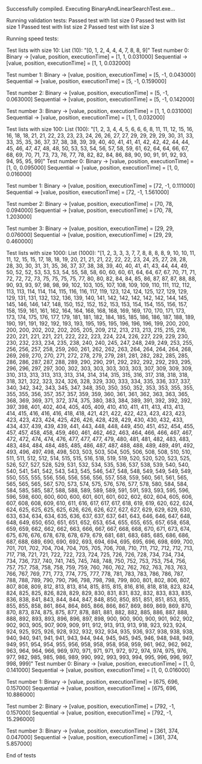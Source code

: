 Successfully compiled.
Executing BinaryAndLinearSearchTest.exe...

Running validation tests: 
Passed test with list size 0
Passed test with list size 1
Passed test with list size 2
Passed test with list size 3

Running speed tests: 

Test lists with size 10:
List (10): "[0, 1, 2, 4, 4, 4, 7, 8, 8, 9]"
Test number 0: 
Binary -> [value, position, executionTime] = [1, 1, 0.031000]
Sequential -> [value, position, executionTime] = [1, 1, 0.032000]

Test number 1: 
Binary -> [value, position, executionTime] = [5, -1, 0.043000]
Sequential -> [value, position, executionTime] = [5, -1, 0.159000]

Test number 2: 
Binary -> [value, position, executionTime] = [5, -1, 0.063000]
Sequential -> [value, position, executionTime] = [5, -1, 0.142000]

Test number 3: 
Binary -> [value, position, executionTime] = [1, 1, 0.031000]
Sequential -> [value, position, executionTime] = [1, 1, 0.032000]


Test lists with size 100:
List (100): "[1, 2, 3, 4, 4, 5, 6, 6, 6, 8, 11, 11, 12, 15, 16, 16, 18, 18, 21, 21, 22, 23, 23, 23, 24, 26, 26, 27, 27, 29, 29, 29, 29, 30, 31, 33, 33, 35, 35, 36, 37, 37, 38, 38, 39, 39, 40, 40, 41, 41, 41, 42, 42, 42, 44, 44, 45, 46, 47, 47, 48, 48, 50, 53, 53, 54, 56, 57, 58, 59, 61, 62, 64, 64, 66, 67, 68, 69, 70, 71, 73, 73, 76, 77, 78, 82, 82, 84, 86, 88, 90, 90, 91, 91, 92, 93, 94, 95, 95, 99]"
Test number 0: 
Binary -> [value, position, executionTime] = [1, 0, 0.095000]
Sequential -> [value, position, executionTime] = [1, 0, 0.016000]

Test number 1: 
Binary -> [value, position, executionTime] = [72, -1, 0.111000]
Sequential -> [value, position, executionTime] = [72, -1, 1.561000]

Test number 2: 
Binary -> [value, position, executionTime] = [70, 78, 0.094000]
Sequential -> [value, position, executionTime] = [70, 78, 1.203000]

Test number 3: 
Binary -> [value, position, executionTime] = [29, 29, 0.076000]
Sequential -> [value, position, executionTime] = [29, 29, 0.460000]


Test lists with size 1000:
List (1000): "[1, 2, 3, 3, 3, 7, 7, 8, 8, 8, 8, 9, 10, 10, 11, 11, 12, 15, 15, 17, 18, 18, 19, 20, 21, 21, 21, 22, 22, 22, 23, 24, 25, 27, 28, 28, 28, 30, 30, 31, 31, 35, 36, 37, 37, 38, 38, 39, 40, 40, 41, 41, 43, 44, 44, 49, 50, 52, 52, 53, 53, 53, 54, 55, 58, 58, 60, 60, 60, 61, 64, 64, 67, 67, 70, 71, 71, 72, 72, 72, 73, 75, 75, 75, 75, 77, 80, 80, 82, 84, 84, 85, 86, 87, 87, 87, 88, 88, 90, 93, 93, 97, 98, 98, 99, 102, 103, 105, 107, 108, 109, 109, 110, 111, 112, 112, 113, 113, 114, 114, 114, 115, 116, 116, 117, 119, 123, 124, 124, 125, 127, 129, 129, 129, 131, 131, 132, 132, 136, 139, 140, 141, 142, 142, 142, 142, 142, 144, 145, 145, 146, 146, 147, 148, 150, 152, 152, 152, 153, 153, 154, 154, 155, 156, 157, 158, 159, 161, 161, 162, 164, 164, 168, 168, 168, 169, 169, 170, 170, 171, 173, 173, 174, 175, 176, 177, 179, 181, 181, 182, 184, 185, 185, 186, 186, 187, 188, 189, 190, 191, 191, 192, 192, 193, 193, 195, 195, 195, 196, 196, 196, 199, 200, 200, 200, 200, 202, 202, 202, 205, 205, 209, 212, 213, 213, 213, 215, 215, 216, 220, 221, 221, 221, 221, 222, 222, 223, 224, 224, 226, 227, 229, 229, 230, 230, 232, 233, 234, 235, 238, 240, 240, 245, 247, 248, 249, 249, 253, 255, 256, 256, 257, 258, 259, 260, 261, 262, 262, 263, 264, 264, 264, 264, 268, 269, 269, 270, 270, 271, 272, 278, 279, 279, 281, 281, 282, 282, 285, 285, 286, 286, 287, 287, 288, 289, 290, 290, 291, 292, 292, 292, 292, 293, 295, 296, 296, 297, 297, 300, 302, 303, 303, 303, 303, 303, 307, 309, 309, 309, 310, 313, 313, 313, 313, 313, 314, 314, 314, 315, 315, 316, 317, 318, 318, 318, 318, 321, 322, 323, 324, 326, 328, 329, 330, 333, 334, 335, 336, 337, 337, 340, 342, 342, 343, 345, 347, 348, 350, 350, 350, 352, 353, 353, 355, 355, 355, 355, 356, 357, 357, 357, 359, 359, 360, 361, 361, 362, 363, 363, 365, 368, 369, 369, 371, 372, 374, 375, 380, 383, 384, 389, 391, 392, 392, 392, 397, 398, 401, 402, 404, 405, 405, 409, 410, 410, 411, 411, 413, 413, 413, 414, 415, 416, 416, 416, 418, 418, 421, 421, 422, 422, 423, 423, 423, 423, 423, 423, 423, 424, 425, 426, 426, 428, 428, 429, 430, 430, 432, 433, 434, 437, 439, 439, 439, 441, 443, 448, 448, 449, 450, 451, 452, 454, 455, 457, 457, 458, 458, 459, 460, 461, 462, 462, 463, 464, 466, 466, 467, 467, 472, 472, 474, 474, 476, 477, 477, 477, 479, 480, 481, 481, 482, 483, 483, 483, 484, 484, 484, 485, 485, 486, 487, 487, 488, 488, 489, 489, 491, 492, 493, 496, 497, 498, 498, 503, 503, 503, 504, 505, 506, 508, 508, 510, 510, 511, 511, 512, 512, 514, 515, 515, 516, 518, 519, 519, 520, 520, 520, 523, 525, 526, 527, 527, 528, 529, 531, 532, 534, 535, 536, 537, 538, 539, 540, 540, 540, 541, 541, 542, 543, 543, 545, 546, 547, 548, 548, 549, 549, 549, 549, 550, 555, 555, 556, 556, 556, 556, 556, 557, 558, 559, 560, 561, 561, 565, 565, 565, 565, 567, 570, 573, 574, 575, 576, 576, 577, 578, 580, 584, 584, 584, 585, 585, 587, 588, 588, 589, 589, 589, 591, 591, 593, 593, 595, 596, 596, 598, 600, 600, 600, 600, 601, 601, 601, 602, 602, 602, 604, 605, 606, 607, 608, 608, 609, 610, 611, 616, 617, 617, 617, 618, 619, 619, 620, 622, 624, 624, 625, 625, 625, 625, 626, 626, 626, 627, 627, 627, 629, 629, 629, 630, 633, 634, 634, 634, 635, 636, 637, 637, 637, 641, 643, 646, 646, 647, 648, 648, 649, 650, 650, 651, 651, 652, 653, 654, 655, 655, 655, 657, 658, 658, 659, 659, 662, 662, 662, 663, 666, 667, 667, 668, 668, 670, 671, 673, 674, 675, 676, 676, 678, 678, 678, 679, 679, 681, 681, 683, 685, 685, 686, 686, 687, 688, 689, 690, 690, 692, 693, 694, 694, 695, 695, 696, 698, 699, 700, 701, 701, 702, 704, 704, 704, 705, 705, 706, 708, 710, 711, 712, 712, 712, 713, 717, 718, 721, 721, 722, 722, 723, 724, 725, 726, 726, 728, 734, 734, 734, 734, 736, 737, 740, 741, 745, 745, 748, 748, 750, 752, 753, 753, 754, 756, 757, 757, 758, 758, 758, 759, 759, 760, 760, 762, 762, 762, 763, 763, 763, 766, 767, 769, 771, 773, 774, 775, 777, 778, 781, 783, 783, 786, 786, 787, 788, 788, 789, 790, 790, 796, 798, 798, 798, 799, 800, 801, 802, 806, 807, 807, 808, 809, 812, 813, 813, 814, 815, 815, 815, 816, 816, 818, 818, 823, 824, 824, 825, 825, 826, 828, 829, 829, 830, 831, 831, 832, 832, 833, 833, 835, 836, 838, 841, 843, 844, 844, 847, 848, 850, 850, 851, 851, 851, 853, 855, 855, 855, 858, 861, 864, 864, 865, 866, 866, 867, 869, 869, 869, 869, 870, 870, 873, 874, 875, 875, 877, 878, 881, 881, 882, 882, 885, 886, 887, 888, 888, 892, 893, 893, 896, 896, 897, 898, 900, 900, 900, 900, 901, 902, 902, 902, 903, 905, 907, 909, 909, 911, 912, 913, 913, 913, 918, 923, 923, 924, 924, 925, 925, 926, 928, 932, 932, 932, 934, 935, 936, 937, 938, 938, 938, 940, 940, 941, 941, 941, 943, 944, 944, 945, 945, 945, 946, 948, 948, 949, 949, 951, 954, 954, 955, 956, 958, 958, 958, 958, 959, 961, 962, 962, 962, 963, 964, 964, 966, 969, 970, 971, 971, 971, 972, 972, 974, 974, 975, 976, 977, 982, 985, 985, 986, 989, 990, 992, 993, 993, 994, 995, 996, 996, 997, 998, 999]"
Test number 0: 
Binary -> [value, position, executionTime] = [1, 0, 0.141000]
Sequential -> [value, position, executionTime] = [1, 0, 0.016000]

Test number 1: 
Binary -> [value, position, executionTime] = [675, 696, 0.157000]
Sequential -> [value, position, executionTime] = [675, 696, 10.886000]

Test number 2: 
Binary -> [value, position, executionTime] = [792, -1, 0.157000]
Sequential -> [value, position, executionTime] = [792, -1, 15.296000]

Test number 3: 
Binary -> [value, position, executionTime] = [361, 374, 0.047000]
Sequential -> [value, position, executionTime] = [361, 374, 5.857000]

End of tests
